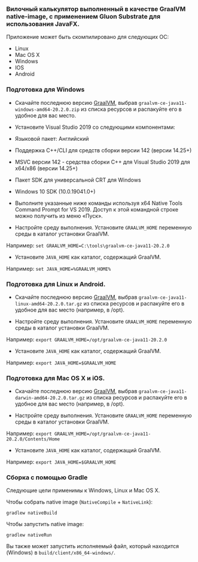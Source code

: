 ### Вилочный калькулятор выполненный в качестве GraalVM native-image, с применением Gluon Substrate для использования JavaFX.

Приложение может быть скомпилировано для следующих ОС:

- Linux
- Mac OS X
- Windows
- IOS
- Android

### Подготовка для Windows

- Скачайте последнюю версию [GraalVM](https://github.com/graalvm/graalvm-ce-builds/releases/tag/vm-20.2.0), выбрав `graalvm-ce-java11-windows-amd64-20.2.0.zip` из списка ресурсов и распакуйте его в удобное для вас место.

- Установите Visual Studio 2019 со следующими компонентами:

- Языковой пакет: Английский

- Поддержка C++/CLI для средств сборки версии 142 (версии 14.25+)

- MSVC версии 142 - средства сборки C++ для Visual Studio 2019 для x64/x86 (версии 14.25+)

- Пакет SDK для универсальной CRT для Windows

- Windows 10 SDK (10.0.19041.0+)

- Выполните указанные ниже команды используя x64 Native Tools Command Prompt for VS 2019. Доступ к этой командной строке можно получить из меню «Пуск».

- Настройте среду выполнения. Установите `GRAALVM_HOME` переменную среды в каталог установки GraalVM.

Например: `set GRAALVM_HOME=C:\tools\graalvm-ce-java11-20.2.0`

- Установите `JAVA_HOME` как каталог, содержащий GraalVM.

Например: `set JAVA_HOME=%GRAALVM_HOME%`

### Подготовка для Linux и Android.

- Скачайте последнюю версию [GraalVM](https://github.com/graalvm/graalvm-ce-builds/releases/tag/vm-20.2.0), выбрав `graalvm-ce-java11-linux-amd64-20.2.0.tar.gz` из списка ресурсов и распакуйте его в удобное для вас место (например, в /opt).

- Настройте среду выполнения. Установите `GRAALVM_HOME` переменную среды в каталог установки GraalVM.

Например: `export GRAALVM_HOME=/opt/graalvm-ce-java11-20.2.0`

- Установите `JAVA_HOME` как каталог, содержащий GraalVM.

Например: `export JAVA_HOME=$GRAALVM_HOME`

### Подготовка для Mac OS X и iOS.

- Скачайте последнюю версию [GraalVM](https://github.com/graalvm/graalvm-ce-builds/releases/tag/vm-20.2.0), выбрав `graalvm-ce-java11-darwin-amd64-20.2.0.tar.gz` из списка ресурсов и распакуйте его в удобное для вас место (например, в /opt).

- Настройте среду выполнения. Установите `GRAALVM_HOME` переменную среды в каталог установки GraalVM.

Например: `export GRAALVM_HOME=/opt/graalvm-ce-java11-20.2.0/Contents/Home`

- Установите `JAVA_HOME` как каталог, содержащий GraalVM.

Например: `export JAVA_HOME=$GRAALVM_HOME`

### Сборка с помощью Gradle

Следующие цели применимы к Windows, Linux и Mac OS X.

Чтобы собрать native image (`NativeCompile` + `NativeLink`):

`gradlew nativeBuild`

Чтобы запустить native image:

`gradlew nativeRun`

Вы также может запустить исполняемый файл, который находится (Windows) в `build/client/x86_64-windows/`.
